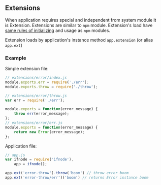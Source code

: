 ## Extensions
When application requires special and independent from system module it is Extension. Extensions are similar to `npm` module. Extension's load have [same rules of initializing](https://nodejs.org/api/modules.html#modules_all_together) and usage as `npm` modules.

Extension loads by application's instance method `app.extension` (or alias `app.ext`)

### Example

Simple extension file:

```javascript
// extensions/error/index.js
module.exports.err = require('./err');
module.exports.throw = require('./throw');

// extensions/error/throw.js
var err = require('./err');

module.exports = function(error_message) {
    throw err(error_message);
};
// extensions/error/err.js
module.exports = function(error_message) {
    return new Error(error_message);
};

```
    
Application file:

```javascript
// app.js    
var ifnode = require('ifnode'),
    app = ifnode();

app.ext('error-throw').throw('boom') // throw error boom
app.ext('error-throw/err')('boom') // returns Error instance boom
```